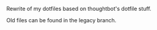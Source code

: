 Rewrite of my dotfiles based on thoughtbot's dotfile stuff.

Old files can be found in the legacy branch.
